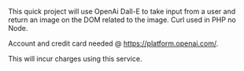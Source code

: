 This quick project will use OpenAi Dall-E to take input from a user and return an image on the DOM related to the image.
Curl used in PHP no Node.

Account and credit card needed @ https://platform.openai.com/.

This will incur charges using this service.
